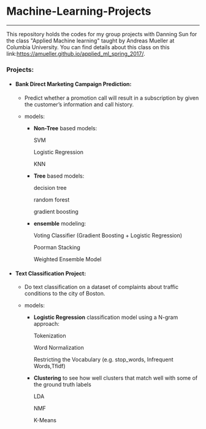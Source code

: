 # Machine-Learning-Projects

-------------------

This repository holds the codes for my group projects with Danning Sun for the class "Applied Machine learning" taught by Andreas Mueller at Columbia University. You can find details about this class on this link:https://amueller.github.io/applied_ml_spring_2017/.

### Projects:

+ #### Bank Direct Marketing Campaign Prediction:
   * Predict whether a promotion call will result in a subscription by given the customer’s information and call history.


   * models:
      *  **Non-Tree** based models: 
      
          SVM
          
          Logistic Regression
          
          KNN
      
      *  **Tree** based models: 
          
          decision tree
          
          random forest
          
          gradient boosting
      
      *  **ensemble** modeling: 
          
          Voting Classifier (Gradient Boosting + Logistic Regression)
          
          Poorman Stacking
      
          Weighted Ensemble Model

+ #### Text Classification Project:
   * Do text classification on a dataset of complaints about traffic conditions to the city of Boston.
   
   * models:
      *  **Logistic Regression** classification model using a N-gram approach:
          
          Tokenization
      
          Word Normalization
          
          Restricting the Vocabulary (e.g. stop_words, Infrequent Words,Tfidf)     

      
      *  **Clustering** to see how well clusters that match well with some of the ground truth labels
          
          LDA
          
          NMF
          
          K-Means 
 



